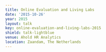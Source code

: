 ```yaml
---
title: Online Evaluation and Living Labs
date: '2015-10-26'
year: 2015
layout: talk
key: online-evaluation-and-living-labs-2015
shield: talk-lightblue
venue: Ahold HR Analytics
location: Zaandam, The Netherlands
---
```

